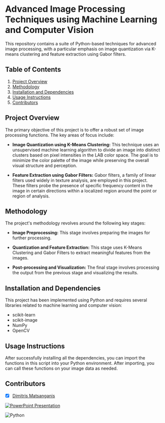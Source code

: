 # Advanced Image Processing Techniques using Machine Learning and Computer Vision

This repository contains a suite of Python-based techniques for advanced image processing, with a particular emphasis on image quantization via K-means clustering and feature extraction using Gabor filters.

## Table of Contents

1. [Project Overview](#project-overview)
2. [Methodology](#methodology)
3. [Installation and Dependencies](#installation-and-dependencies)
4. [Usage Instructions](#usage-instructions)
5. [Contributors](#contributors)

## Project Overview

The primary objective of this project is to offer a robust set of image processing functions. The key areas of focus include:

- **Image Quantization using K-Means Clustering:** This technique uses an unsupervised machine learning algorithm to divide an image into distinct clusters based on pixel intensities in the LAB color space. The goal is to minimize the color palette of the image while preserving the overall visual structure and perception.

- **Feature Extraction using Gabor Filters:** Gabor filters, a family of linear filters used widely in texture analysis, are employed in this project. These filters probe the presence of specific frequency content in the image in certain directions within a localized region around the point or region of analysis.

## Methodology

The project's methodology revolves around the following key stages:

- **Image Preprocessing:** This stage involves preparing the images for further processing.

- **Quantization and Feature Extraction:** This stage uses K-Means Clustering and Gabor Filters to extract meaningful features from the images.

- **Post-processing and Visualization:** The final stage involves processing the output from the previous stage and visualizing the results.

## Installation and Dependencies

This project has been implemented using Python and requires several libraries related to machine learning and computer vision:

- scikit-learn
- scikit-image
- NumPy
- OpenCV

## Usage Instructions

After successfully installing all the dependencies, you can import the functions in this script into your Python environment. After importing, you can call these functions on your image data as needed.


## Contributors

- [x] [Dimitris Matsanganis](https://github.com/dmatsanganis)



[![PowerPoint Presentation](https://img.shields.io/badge/PowerPoint-Presentation-brightgreen)](LINK_TO_YOUR_PPTX)


![Python](https://img.shields.io/badge/python-3670A0?style=for-the-badge&logo=python&logoColor=ffdd54)
